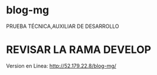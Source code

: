 # blog-mg
PRUEBA TÉCNICA,AUXILIAR DE DESARROLLO  
# REVISAR LA RAMA DEVELOP
Version en Linea: http://52.179.22.8/blog-mg/

